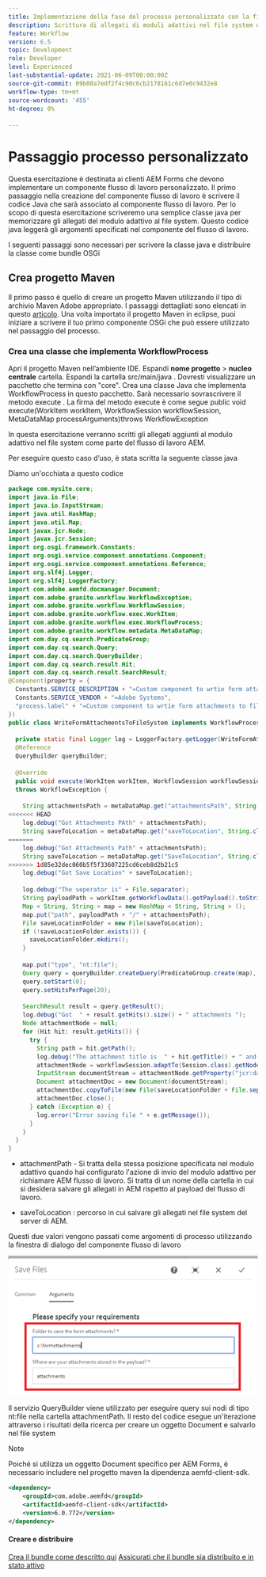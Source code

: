 ```yaml
---
title: Implementazione della fase del processo personalizzato con la finestra di dialogo
description: Scrittura di allegati di moduli adattivi nel file system utilizzando un passaggio del processo personalizzato
feature: Workflow
version: 6.5
topic: Development
role: Developer
level: Experienced
last-substantial-update: 2021-06-09T00:00:00Z
source-git-commit: 09b00a7edf2f4c90c6cb2178161c6d7e0c9432e8
workflow-type: tm+mt
source-wordcount: '455'
ht-degree: 0%

---
```


# Passaggio processo personalizzato

Questa esercitazione è destinata ai clienti AEM Forms che devono implementare un componente flusso di lavoro personalizzato. Il primo passaggio nella creazione del componente flusso di lavoro è scrivere il codice Java che sarà associato al componente flusso di lavoro. Per lo scopo di questa esercitazione scriveremo una semplice classe java per memorizzare gli allegati del modulo adattivo al file system. Questo codice java leggerà gli argomenti specificati nel componente del flusso di lavoro.

I seguenti passaggi sono necessari per scrivere la classe java e distribuire la classe come bundle OSGi

## Crea progetto Maven

Il primo passo è quello di creare un progetto Maven utilizzando il tipo di archivio Maven Adobe appropriato. I passaggi dettagliati sono elencati in questo [articolo](https://experienceleague.adobe.com/docs/experience-manager-learn/forms/creating-your-first-osgi-bundle/create-your-first-osgi-bundle.html). Una volta importato il progetto Maven in eclipse, puoi iniziare a scrivere il tuo primo componente OSGi che può essere utilizzato nel passaggio del processo.


### Crea una classe che implementa WorkflowProcess

Apri il progetto Maven nell’ambiente IDE. Espandi **nome progetto** > **nucleo centrale** cartella. Espandi la cartella src/main/java . Dovresti visualizzare un pacchetto che termina con &quot;core&quot;. Crea una classe Java che implementa WorkflowProcess in questo pacchetto. Sarà necessario sovrascrivere il metodo execute . La firma del metodo execute è come segue public void execute(WorkItem workItem, WorkflowSession workflowSession, MetaDataMap processArguments)throws WorkflowException

In questa esercitazione verranno scritti gli allegati aggiunti al modulo adattivo nel file system come parte del flusso di lavoro AEM.

Per eseguire questo caso d’uso, è stata scritta la seguente classe java

Diamo un&#39;occhiata a questo codice

```java
package com.mysite.core;
import java.io.File;
import java.io.InputStream;
import java.util.HashMap;
import java.util.Map;
import javax.jcr.Node;
import javax.jcr.Session;
import org.osgi.framework.Constants;
import org.osgi.service.component.annotations.Component;
import org.osgi.service.component.annotations.Reference;
import org.slf4j.Logger;
import org.slf4j.LoggerFactory;
import com.adobe.aemfd.docmanager.Document;
import com.adobe.granite.workflow.WorkflowException;
import com.adobe.granite.workflow.WorkflowSession;
import com.adobe.granite.workflow.exec.WorkItem;
import com.adobe.granite.workflow.exec.WorkflowProcess;
import com.adobe.granite.workflow.metadata.MetaDataMap;
import com.day.cq.search.PredicateGroup;
import com.day.cq.search.Query;
import com.day.cq.search.QueryBuilder;
import com.day.cq.search.result.Hit;
import com.day.cq.search.result.SearchResult;
@Component(property = {
  Constants.SERVICE_DESCRIPTION + "=Custom component to wrtie form attachments to file system",
  Constants.SERVICE_VENDOR + "=Adobe Systems",
  "process.label" + "=Custom component to wrtie form attachments to file system"
})
public class WriteFormAttachmentsToFileSystem implements WorkflowProcess {

  private static final Logger log = LoggerFactory.getLogger(WriteFormAttachmentsToFileSystem.class);
  @Reference
  QueryBuilder queryBuilder;

  @Override
  public void execute(WorkItem workItem, WorkflowSession workflowSession, MetaDataMap metaDataMap)
  throws WorkflowException {

    String attachmentsPath = metaDataMap.get("attachmentsPath", String.class);
<<<<<<< HEAD
    log.debug("Got Attachments PAth" + attachmentsPath);
    String saveToLocation = metaDataMap.get("saveToLocation", String.class);
=======
    log.debug("Got Attachments Path" + attachmentsPath);
    String saveToLocation = metaDataMap.get("SaveToLocation", String.class);
>>>>>>> 1d85e32dec060b5f5f33607225cd6ceb8d2b21c5
    log.debug("Got Save Location" + saveToLocation);

    log.debug("The seperator is" + File.separator);
    String payloadPath = workItem.getWorkflowData().getPayload().toString();
    Map < String, String > map = new HashMap < String, String > ();
    map.put("path", payloadPath + "/" + attachmentsPath);
    File saveLocationFolder = new File(saveToLocation);
    if (!saveLocationFolder.exists()) {
      saveLocationFolder.mkdirs();
    }

    map.put("type", "nt:file");
    Query query = queryBuilder.createQuery(PredicateGroup.create(map), workflowSession.adaptTo(Session.class));
    query.setStart(0);
    query.setHitsPerPage(20);

    SearchResult result = query.getResult();
    log.debug("Got  " + result.getHits().size() + " attachments ");
    Node attachmentNode = null;
    for (Hit hit: result.getHits()) {
      try {
        String path = hit.getPath();
        log.debug("The attachment title is  " + hit.getTitle() + " and the attachment path is  " + path);
        attachmentNode = workflowSession.adaptTo(Session.class).getNode(path + "/jcr:content");
        InputStream documentStream = attachmentNode.getProperty("jcr:data").getBinary().getStream();
        Document attachmentDoc = new Document(documentStream);
        attachmentDoc.copyToFile(new File(saveLocationFolder + File.separator + hit.getTitle()));
        attachmentDoc.close();
      } catch (Exception e) {
        log.error("Error saving file " + e.getMessage());
      }
    }
  }
}
```


* attachmentPath - Si tratta della stessa posizione specificata nel modulo adattivo quando hai configurato l&#39;azione di invio del modulo adattivo per richiamare AEM flusso di lavoro. Si tratta di un nome della cartella in cui si desidera salvare gli allegati in AEM rispetto al payload del flusso di lavoro.

* saveToLocation : percorso in cui salvare gli allegati nel file system del server di AEM.

Questi due valori vengono passati come argomenti di processo utilizzando la finestra di dialogo del componente flusso di lavoro

![ProcessStep](assets/custom-workflow-component.png)

Il servizio QueryBuilder viene utilizzato per eseguire query sui nodi di tipo nt:file nella cartella attachmentPath. Il resto del codice esegue un&#39;iterazione attraverso i risultati della ricerca per creare un oggetto Document e salvarlo nel file system


>[!NOTE]
>
>Poiché si utilizza un oggetto Document specifico per AEM Forms, è necessario includere nel progetto maven la dipendenza aemfd-client-sdk.

```xml
<dependency>
    <groupId>com.adobe.aemfd</groupId>
    <artifactId>aemfd-client-sdk</artifactId>
    <version>6.0.772</version>
</dependency>
```

#### Creare e distribuire

[Crea il bundle come descritto qui](https://experienceleague.adobe.com/docs/experience-manager-learn/forms/creating-your-first-osgi-bundle/create-your-first-osgi-bundle.html)
[Assicurati che il bundle sia distribuito e in stato attivo](http://localhost:4502/system/console/bundles)

